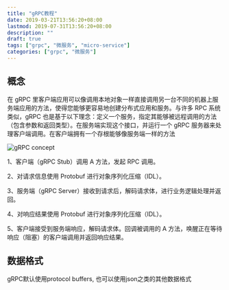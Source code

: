 ```yaml
---
title: "gRPC教程"
date: 2019-03-21T13:56:20+08:00
lastmod: 2019-07-31T13:56:20+08:00
description: ""
draft: true
tags: ["grpc", "微服务", "micro-service"]
categories: ["grpc", "微服务"]
---
```

## 概念
在 gRPC 里客户端应用可以像调用本地对象一样直接调用另一台不同的机器上服务端应用的方法，使得您能够更容易地创建分布式应用和服务。与许多 RPC 系统类似，gRPC 也是基于以下理念：定义一个服务，指定其能够被远程调用的方法（包含参数和返回类型）。在服务端实现这个接口，并运行一个 gRPC 服务器来处理客户端调用。在客户端拥有一个存根能够像服务端一样的方法

![gRPC concept](https://gitee.com/huanghuang927/picture-host/raw/master/20210413133854.png)

1、客户端（gRPC Stub）调用 A 方法，发起 RPC 调用。

2、对请求信息使用 Protobuf 进行对象序列化压缩（IDL）。

3、服务端（gRPC Server）接收到请求后，解码请求体，进行业务逻辑处理并返回。

4、对响应结果使用 Protobuf 进行对象序列化压缩（IDL）。

5、客户端接受到服务端响应，解码请求体。回调被调用的 A 方法，唤醒正在等待响应（阻塞）的客户端调用并返回响应结果。


## 数据格式
gRPC默认使用protocol buffers, 也可以使用json之类的其他数据格式
